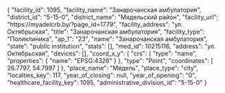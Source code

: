 {
    "facility_id": 1095,
    "facility_name": "Занарочанская амбулатория",
    "district_id": "5-15-0",
    "district_name": "Мядельский район",
    "facility_url": "https:\/\/myadelcrb.by\/?page_id=1779",
    "facility_address": "ул. Октябрьская",
    "title": "Занарочанская амбулатория",
    "facility_type": "Поликлиника",
    "ap_1": "23",
    "name": "Занарочанская амбулатория",
    "state": "public institution",
    "stats": [],
    "med_id": 10215116,
    "address": "ул. Октябрьская",
    "devices": [],
    "coord_x_y": {
        "crs": {
            "type": "name",
            "properties": {
                "name": "EPSG:4326"
            }
        },
        "type": "Point",
        "coordinates": [
            26.7797,
            54.7997
        ]
    },
    "place_name": "Мядель",
    "place_type": "city",
    "localties_key": 117,
    "year_of_closing": null,
    "year_of_opening": "0",
    "healthcare_facility_key": 1095,
    "administrative_division_id": "5-15-0"
}